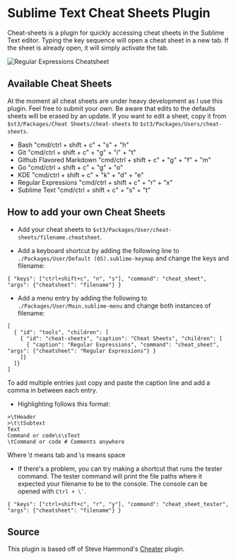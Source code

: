 # Sublime Text Cheat Sheets Plugin

Cheat-sheets is a plugin for quickly accessing cheat sheets in the Sublime Text editor. Typing the key sequence will open a cheat sheet in a new tab. If the sheet is already open, it will simply activate the tab.

![Regular Expressions Cheatsheet](https://raw.github.com/dmikalova/sublime-cheat-sheets/master/example.png "Regular Expressions Cheatsheet")

## Available Cheat Sheets

At the moment all cheat sheets are under heavy development as I use this plugin. Feel free to submit your own. Be aware that edits to the defaults sheets will be erased by an update. If you want to edit a sheet, copy it from `$st3/Packages/Cheat Sheets/cheat-sheets` to `$st3/Packages/Users/cheat-sheets`.

* Bash "cmd/ctrl + shift + c" + "s" + "h"
* Git "cmd/ctrl + shift + c" + "g" + "i" + "t"
* Github Flavored Markdown "cmd/ctrl + shift + c" + "g" + "f" + "m"
* Go "cmd/ctrl + shift + c" + "g" + "o"
* KDE "cmd/ctrl + shift + c" + "k" + "d" + "e"
* Regular Expressions "cmd/ctrl + shift + c" + "r" + "x"
* Sublime Text "cmd/ctrl + shift + c" + "s" + "t"

## How to add your own Cheat Sheets

* Add your cheat sheets to `$st3/Packages/User/cheat-sheets/filename.cheatsheet`.

* Add a keyboard shortcut by adding the following line to `./Packages/User/Default (OS).sublime-keymap` and change the keys and filename:

```
{ "keys": ["ctrl+shift+c", "n", "s"], "command": "cheat_sheet", "args": {"cheatsheet": "filename"} }
```

* Add a menu entry by adding the following to `./Packages/User/Main.sublime-menu` and change both instances of filename:

```
[
  { "id": "tools", "children": [
    { "id": "cheat-sheets", "caption": "Cheat Sheets", "children": [
      { "caption": "Regular Expressions", "command": "cheat_sheet", "args": {"cheatsheet": "Regular Expressions"} }
    ]}
  ]}
]

```
To add multiple entries just copy and paste the caption line and add a comma in between each entry.

* Highlighting follows this format:

```
>\tHeader
>\t\tSubtext
Text
Command or code\s\sText
\tCommand or code # Comments anywhere
```
Where \t means tab and \s means space

* If there's a problem, you can try making a shortcut that runs the tester command. The tester command will print the file paths where it expected your filename to be to the console. The console can be opened with `` Ctrl + \` ``.

```
{ "keys": ["ctrl+shift+c", "r", "y"], "command": "cheat_sheet_tester", "args": {"cheatsheet": "filename"} }
```

## Source
This plugin is based off of Steve Hammond's [Cheater](https://github.com/shammond42/cheater) plugin.